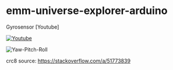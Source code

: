 # emm-universe-explorer-arduino


Gyrosensor [Youtube] 

[![Youtube](https://img.youtube.com/vi/C1FtHt1D7X0/hqdefault.jpg)](https://youtu.be/C1FtHt1D7X0)

![Yaw-Pitch-Roll](https://upload.wikimedia.org/wikipedia/commons/c/c1/Yaw_Axis_Corrected.svg)

crc8 source: https://stackoverflow.com/a/51773839

